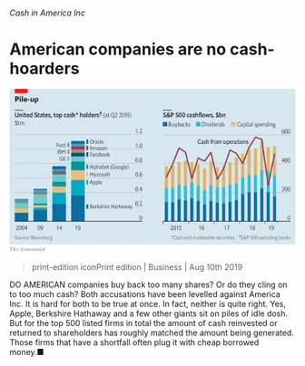 ###### Cash in America Inc

# American companies are no cash-hoarders 

![image](images/20190810_WBC530.png) 

> print-edition iconPrint edition | Business | Aug 10th 2019 

DO AMERICAN companies buy back too many shares? Or do they cling on to too much cash? Both accusations have been levelled against America Inc. It is hard for both to be true at once. In fact, neither is quite right. Yes, Apple, Berkshire Hathaway and a few other giants sit on piles of idle dosh. But for the top 500 listed firms in total the amount of cash reinvested or returned to shareholders has roughly matched the amount being generated. Those firms that have a shortfall often plug it with cheap borrowed money.■ 

